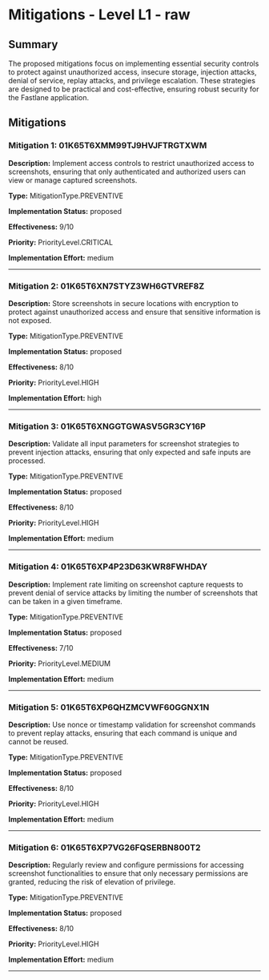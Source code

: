 # Mitigations - Level L1 - raw

## Summary

The proposed mitigations focus on implementing essential security controls to protect against unauthorized access, insecure storage, injection attacks, denial of service, replay attacks, and privilege escalation. These strategies are designed to be practical and cost-effective, ensuring robust security for the Fastlane application.

## Mitigations

### Mitigation 1: 01K65T6XMM99TJ9HVJFTRGTXWM

**Description:** Implement access controls to restrict unauthorized access to screenshots, ensuring that only authenticated and authorized users can view or manage captured screenshots.

**Type:** MitigationType.PREVENTIVE

**Implementation Status:** proposed

**Effectiveness:** 9/10

**Priority:** PriorityLevel.CRITICAL

**Implementation Effort:** medium

---

### Mitigation 2: 01K65T6XN7STYZ3WH6GTVREF8Z

**Description:** Store screenshots in secure locations with encryption to protect against unauthorized access and ensure that sensitive information is not exposed.

**Type:** MitigationType.PREVENTIVE

**Implementation Status:** proposed

**Effectiveness:** 8/10

**Priority:** PriorityLevel.HIGH

**Implementation Effort:** high

---

### Mitigation 3: 01K65T6XNGGTGWASV5GR3CY16P

**Description:** Validate all input parameters for screenshot strategies to prevent injection attacks, ensuring that only expected and safe inputs are processed.

**Type:** MitigationType.PREVENTIVE

**Implementation Status:** proposed

**Effectiveness:** 8/10

**Priority:** PriorityLevel.HIGH

**Implementation Effort:** medium

---

### Mitigation 4: 01K65T6XP4P23D63KWR8FWHDAY

**Description:** Implement rate limiting on screenshot capture requests to prevent denial of service attacks by limiting the number of screenshots that can be taken in a given timeframe.

**Type:** MitigationType.PREVENTIVE

**Implementation Status:** proposed

**Effectiveness:** 7/10

**Priority:** PriorityLevel.MEDIUM

**Implementation Effort:** medium

---

### Mitigation 5: 01K65T6XP6QHZMCVWF60GGNX1N

**Description:** Use nonce or timestamp validation for screenshot commands to prevent replay attacks, ensuring that each command is unique and cannot be reused.

**Type:** MitigationType.PREVENTIVE

**Implementation Status:** proposed

**Effectiveness:** 8/10

**Priority:** PriorityLevel.HIGH

**Implementation Effort:** medium

---

### Mitigation 6: 01K65T6XP7VG26FQSERBN800T2

**Description:** Regularly review and configure permissions for accessing screenshot functionalities to ensure that only necessary permissions are granted, reducing the risk of elevation of privilege.

**Type:** MitigationType.PREVENTIVE

**Implementation Status:** proposed

**Effectiveness:** 8/10

**Priority:** PriorityLevel.HIGH

**Implementation Effort:** medium

---

